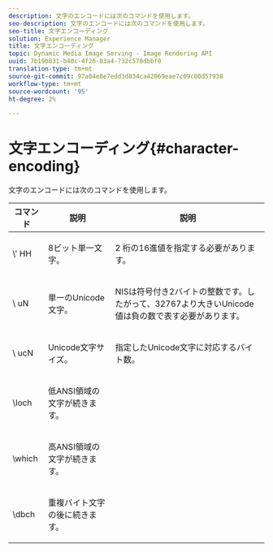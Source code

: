 ```yaml
---
description: 文字のエンコードには次のコマンドを使用します。
seo-description: 文字のエンコードには次のコマンドを使用します。
seo-title: 文字エンコーディング
solution: Experience Manager
title: 文字エンコーディング
topic: Dynamic Media Image Serving - Image Rendering API
uuid: 7b19b831-b40c-4f26-83a4-732c578dbbf0
translation-type: tm+mt
source-git-commit: 97a84e8e7edd3d834ca42069eae7c09c00d57938
workflow-type: tm+mt
source-wordcount: '95'
ht-degree: 2%

---
```



# 文字エンコーディング{#character-encoding}

文字のエンコードには次のコマンドを使用します。

<table id="table_EB0C1B674BEA4A37964FB4BF559E0005"> 
 <thead> 
  <tr> 
   <th class="entry"> コマンド </th> 
   <th class="entry"> 説明 </th> 
   <th class="entry"> 説明 </th> 
  </tr> 
 </thead>
 <tbody> 
  <tr> 
   <td> <span class="codeph">\'<span class="varname"> HH</span></span> </td> 
   <td> <p>8ビット単一文字。 </p> </td> 
   <td> <p><span class="varname"> 2</span> 桁の16進値を指定する必要があります。 </p> </td> 
  </tr> 
  <tr> 
   <td> <span class="codeph">\<span class="varname"> uN</span></span> </td> 
   <td> <p>単一のUnicode文字。 </p> </td> 
   <td> <p><span class="varname"> </span> NISは符号付き2バイトの整数です。したがって、32767より大きいUnicode値は負の数で表す必要があります。 </p> </td> 
  </tr> 
  <tr> 
   <td> <span class="codeph">\<span class="varname"> ucN</span></span> </td> 
   <td> <p>Unicode文字サイズ。 </p> </td> 
   <td> <p>指定したUnicode文字に対応するバイト数。 </p> </td> 
  </tr> 
  <tr> 
   <td> <span class="codeph"> \loch  </span> </td> 
   <td> <p>低ANSI領域の文字が続きます。 </p> </td> 
   <td> <p> </p> </td> 
  </tr> 
  <tr> 
   <td> <span class="codeph"> \which  </span> </td> 
   <td> <p>高ANSI領域の文字が続きます。 </p> </td> 
   <td> <p> </p> </td> 
  </tr> 
  <tr> 
   <td> <span class="codeph"> \dbch  </span> </td> 
   <td> <p>重複バイト文字の後に続きます。 </p> </td> 
   <td> <p> </p> </td> 
  </tr> 
 </tbody> 
</table>

